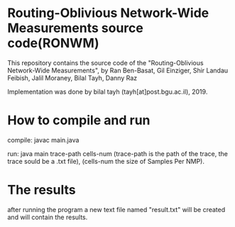 # Routing-Oblivious Network-Wide Measurements source code(RONWM)
This repository contains the source code of the "Routing-Oblivious Network-Wide Measurements", by Ran Ben-Basat, Gil Einziger, Shir Landau Feibish, Jalil Moraney, Bilal Tayh, Danny Raz

Implementation was done by bilal tayh (tayh[at]post.bgu.ac.il), 2019.



# How to compile and run

compile: javac main.java

run: java main trace-path cells-num
(trace-path is the path of the trace, the trace sould be a .txt file),
(cells-num the size of Samples Per NMP).

#  The results

after running the program a new text file named "result.txt" will be created and will contain the results. 
